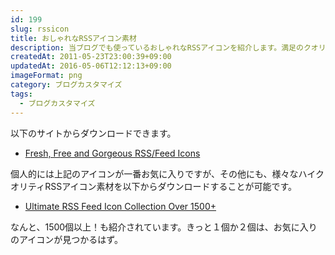 ```yaml
---
id: 199
slug: rssicon
title: おしゃれなRSSアイコン素材
description: 当ブログでも使っているおしゃれなRSSアイコンを紹介します。満足のクオリティに加え、その掲載数も圧巻です。
createdAt: 2011-05-23T23:00:39+09:00
updatedAt: 2016-05-06T12:12:13+09:00
imageFormat: png
category: ブログカスタマイズ
tags:
  - ブログカスタマイズ
---
```


以下のサイトからダウンロードできます。

* <a href="http://www.smashingmagazine.com/2008/04/01/fresh-free-and-gorgeous-rssfeed-icons/" target="_blank" rel="noopener">Fresh, Free and Gorgeous RSS/Feed Icons</a>

個人的には上記のアイコンが一番お気に入りですが、その他にも、様々なハイクオリティRSSアイコン素材を以下からダウンロードすることが可能です。

* <a href="http://creativenerds.co.uk/freebies/ultimate-rss-feed-icon-collection-over-1500/" target="_blank" rel="noopener">Ultimate RSS Feed Icon Collection Over 1500+</a>

なんと、1500個以上！も紹介されています。きっと１個か２個は、お気に入りのアイコンが見つかるはず。
